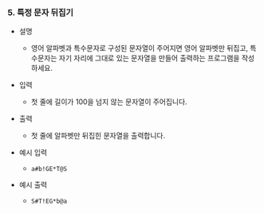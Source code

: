 ### 5. 특정 문자 뒤집기

- 설명
    - 영어 알파벳과 특수문자로 구성된 문자열이 주어지면 영어 알파벳만 뒤집고,
      특수문자는 자기 자리에 그대로 있는 문자열을 만들어 출력하는 프로그램을 작성하세요.
      
- 입력
    - 첫 줄에 길이가 100을 넘지 않는 문자열이 주어집니다.
      
- 출력
    - 첫 줄에 알파벳만 뒤집힌 문자열을 출력합니다.

- 예시 입력
    - ```
      a#b!GE*T@S
      ```
 
- 예시 출력
    - ```
      S#T!EG*b@a
      ```
 